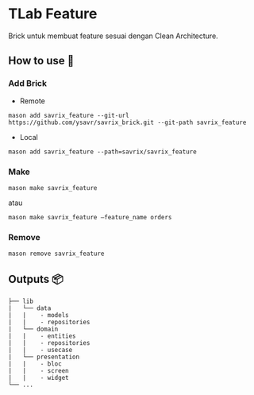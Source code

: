 # TLab Feature

Brick untuk membuat feature sesuai dengan Clean Architecture.

## How to use 🚀

### Add Brick
- Remote
```
mason add savrix_feature --git-url https://github.com/ysavr/savrix_brick.git --git-path savrix_feature
```

- Local
```
mason add savrix_feature --path=savrix/savrix_feature
```

### Make
```
mason make savrix_feature
```
atau
```
mason make savrix_feature —feature_name orders
```

### Remove
 ```
mason remove savrix_feature
```

## Outputs 📦

```
├── lib
|   └── data
|   |    - models
|   |    - repositories
|   └── domain
|   |    - entities
|   |    - repositories
|   |    - usecase
|   └── presentation
|   |    - bloc
|   |    - screen
|   |    - widget
└── ...
```
